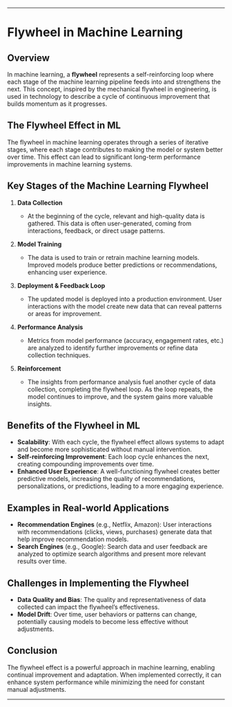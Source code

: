 
---

# Flywheel in Machine Learning

## Overview
In machine learning, a **flywheel** represents a self-reinforcing loop where each stage of the machine learning pipeline feeds into and strengthens the next. This concept, inspired by the mechanical flywheel in engineering, is used in technology to describe a cycle of continuous improvement that builds momentum as it progresses. 

## The Flywheel Effect in ML
The flywheel in machine learning operates through a series of iterative stages, where each stage contributes to making the model or system better over time. This effect can lead to significant long-term performance improvements in machine learning systems.

## Key Stages of the Machine Learning Flywheel

1. **Data Collection**
   - At the beginning of the cycle, relevant and high-quality data is gathered. This data is often user-generated, coming from interactions, feedback, or direct usage patterns.
  
2. **Model Training**
   - The data is used to train or retrain machine learning models. Improved models produce better predictions or recommendations, enhancing user experience.

3. **Deployment & Feedback Loop**
   - The updated model is deployed into a production environment. User interactions with the model create new data that can reveal patterns or areas for improvement.
   
4. **Performance Analysis**
   - Metrics from model performance (accuracy, engagement rates, etc.) are analyzed to identify further improvements or refine data collection techniques.
   
5. **Reinforcement**
   - The insights from performance analysis fuel another cycle of data collection, completing the flywheel loop. As the loop repeats, the model continues to improve, and the system gains more valuable insights.

## Benefits of the Flywheel in ML

- **Scalability**: With each cycle, the flywheel effect allows systems to adapt and become more sophisticated without manual intervention.
- **Self-reinforcing Improvement**: Each loop cycle enhances the next, creating compounding improvements over time.
- **Enhanced User Experience**: A well-functioning flywheel creates better predictive models, increasing the quality of recommendations, personalizations, or predictions, leading to a more engaging experience.

## Examples in Real-world Applications

- **Recommendation Engines** (e.g., Netflix, Amazon): User interactions with recommendations (clicks, views, purchases) generate data that help improve recommendation models.
- **Search Engines** (e.g., Google): Search data and user feedback are analyzed to optimize search algorithms and present more relevant results over time.
  
## Challenges in Implementing the Flywheel

- **Data Quality and Bias**: The quality and representativeness of data collected can impact the flywheel’s effectiveness.
- **Model Drift**: Over time, user behaviors or patterns can change, potentially causing models to become less effective without adjustments.
  
## Conclusion
The flywheel effect is a powerful approach in machine learning, enabling continual improvement and adaptation. When implemented correctly, it can enhance system performance while minimizing the need for constant manual adjustments.

---